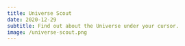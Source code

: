 ```yaml
---
title: Universe Scout
date: 2020-12-29
subtitle: Find out about the Universe under your cursor.
image: /universe-scout.png
---
```

